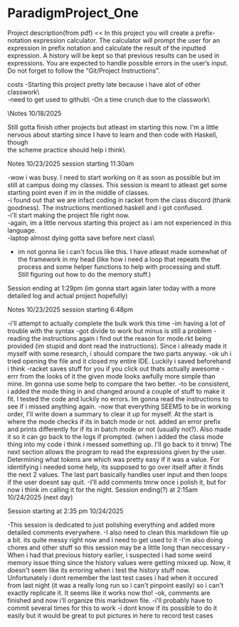 # ParadigmProject_One
Project description(from pdf)  <<
In this project you will create a prefix-notation expression calculator. The calculator will prompt
the user for an expression in prefix notation and calculate the result of the inputted expression.
A history will be kept so that previous results can be used in expressions. You are expected to
handle possible errors in the user’s input. Do not forget to follow the “Git/Project Instructions”.
>>
costs 
-Starting this project pretty late because i have alot of other classwork\   
-need to get used to github\ 
-On a time crunch due to the classwork\

\Notes 10/18/2025

Still gotta finish other projects but atleast im starting this now. I'm a little nervous about starting since I have to learn and then code with Haskell, though  
the scheme practice should help i think\

Notes 10/23/2025 session starting 11:30am 

-wow i was busy. I need to start working on it as soon as possible but im still at campus doing my classes. This session is meant to atleast get some starting point even if im in the middle of classes.\
-i found out that we are infact coding in racket from the class discord (thank goodness). The instructions mentioned haskell and i got confused.\
-i'll start making the project file right now.\
-again, im a little nervous starting this project as i am not experienced in this language.\
-laptop almost dying gotta save before next class\
- im not gonna lie i can't focus like this. I have atleast made somewhat of the framework in my head (like how i need a loop that repeats the process and some helper functions to help with processing and stuff. Still figuring out how to do the memory stuff.)

Session ending at 1:29pm (im gonna start again later today with a more detailed log and actual project hopefully)


Notes 10/23/2025 session starting 6:48pm

-i'll attempt to actually complete the bulk work this time
-im having a lot of trouble with the syntax
-got divide to work but minus is still a problem
-reading the instructions again i find out the reason for mode.rkt being provided (im stupid and dont read the instructions). Since i already made it myself with some research, i should compare the two parts anyway.
-ok uh i tried opening the file and it closed my entire IDE. Luckily i saved beforehand i think
-racket saves stuff for you if you click out thats actually awesome
-errr from the looks of it the given mode looks awfully more simple than mine. Im gonna use some help to compare the two better.
-to be consistent, i added the mode thing in and changed around a couple of stuff to make it fit. I tested the code and luckily no errors. Im gonna read the instructions to see if i missed anything again.
-now that everything SEEMS to be in working order, I'll write down a summary to clear it up for myself. At the start is where the mode checks if its in batch mode or not. added an error prefix and prints differently for if its in batch mode or not (usually not?). Also made it so it can go back to the logs if prompted. (when i added the class mode thing into my code i think i messed something up. I'll go back to it tmrw) The next section allows the program to read the expressions given by the user. Determining what tokens are which was pretty easy if it was a value. For identifying i needed some help, its supposed to go over itself after it finds the next 2 values. The last part basically handles user input and then loops if the user doesnt say quit.
-I'll add comments tmrw once i polish it, but for now i think im calling it for the night.
Session ending(?) at 2:15am 10/24/2025 (next day)

Session starting at 2:35 pm 10/24/2025

-This session is dedicated to just polishing everything and added more detailed comments everywhere.
-I also need to clean this markdown file up a bit. its quite messy right now and i need to get used to it
-I'm also doing chores and other stuff so this session may be a little long than neccessary
-When i had that previous history earlier, i suspected i had some weird memory issue thing since the history values were getting mixxed up. Now, it doesn't seem like its erroring when i test the history stuff now. Unfortunately i dont remember the last test cases i had when it occured from last night (it was a really long run so i can't pinpoint easily) so i can't exactly replicate it. It seems like it works now tho!
-ok, comments are finished and now i'll organize this markdown file.
-i'll probably have to commit several times for this to work
-i dont know if its possible to do it easily but it would be great to put pictures in here to record test cases

